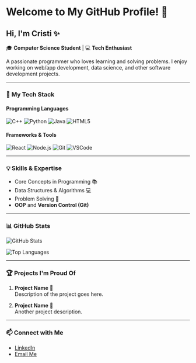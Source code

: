 # Welcome to My GitHub Profile! 👋

## Hi, I'm Cristi ✨

🎓 **Computer Science Student** | 💻 **Tech Enthusiast**

A passionate programmer who loves learning and solving problems. I enjoy working on web/app development, data science, and other software development projects.

---

### 🚀 **My Tech Stack**

#### **Programming Languages**  
![C++](https://img.shields.io/badge/C++-00599C?style=flat&logo=c%2B%2B&logoColor=white)
![Python](https://img.shields.io/badge/Python-3776AB?style=flat&logo=python&logoColor=white)
![Java](https://img.shields.io/badge/Java-007396?style=flat&logo=java&logoColor=white)
![HTML5](https://img.shields.io/badge/HTML5-E34F26?style=flat&logo=html5&logoColor=white)

#### **Frameworks & Tools**
![React](https://img.shields.io/badge/React-20232A?style=flat&logo=react&logoColor=61DAFB)
![Node.js](https://img.shields.io/badge/Node.js-339933?style=flat&logo=node-dot-js&logoColor=white)
![Git](https://img.shields.io/badge/Git-F05032?style=flat&logo=git&logoColor=white)
![VSCode](https://img.shields.io/badge/VS%20Code-007ACC?style=flat&logo=visual-studio-code&logoColor=white)

---

### 💡 **Skills & Expertise**
- Core Concepts in Programming 📚  
- Data Structures & Algorithms 💻  
- Problem Solving 🚀  
- **OOP** and **Version Control (Git)**

---

### 📊 **GitHub Stats**

![GitHub Stats](https://github-readme-stats.vercel.app/api?username=YourUsername&show_icons=true&theme=dark)

![Top Languages](https://github-readme-stats.vercel.app/api/top-langs/?username=YourUsername&layout=compact&theme=dark)

---

### 🏆 **Projects I'm Proud Of**
1. **Project Name** 🌟  
   Description of the project goes here.  

2. **Project Name** 🚀  
   Another project description.

---

### 📫 **Connect with Me**
- [LinkedIn](https://www.linkedin.com/in/cristian-strugari-130b841a9/)
- [Email Me](mailto:strugaricristian9@gmail.com)
